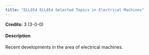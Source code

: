 ```yaml
---
title: "ELL854 ELL854 Selected Topics in Electrical Machines"
---
```

**Credits:** 3 (3-0-0)

#### Description
Recent developments in the area of electrical machines.